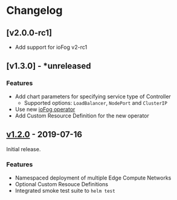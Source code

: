 # Changelog

## [v2.0.0-rc1] 

* Add support for ioFog v2-rc1

## [v1.3.0] - *unreleased

### Features

* Add chart parameters for specifying service type of Controller
  * Supported options: `LoadBalancer`, `NodePort` and `ClusterIP`
* Use new [ioFog operator](https://github.com/eclipse-iofog/iofog-operator)
* Add Custom Resource Definition for the new operator 

## [v1.2.0] - 2019-07-16

Initial release.

### Features

* Namespaced deployment of multiple Edge Compute Networks 
* Optional Custom Resouce Definitions
* Integrated smoke test suite to `helm test`

[v1.3.0-beta]: https://github.com/eclipse-iofog/helm/compare/v1.3.0-beta..v1.3.0-rc1
[v1.3.0-rc1]: https://github.com/eclipse-iofog/helm/compare/v1.3.0-rc1..v1.2.0
[v1.2.0]: https://github.com/eclipse-iofog/helm/releases/tag/v1.2.0
